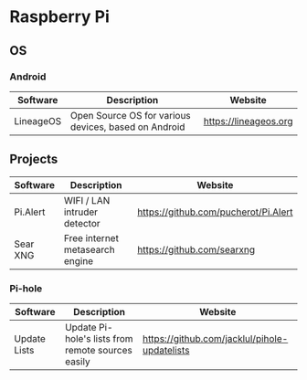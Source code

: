 # Raspberry Pi

## OS

### Android 

| Software  | Description                                          | Website               |
| --------- | ---------------------------------------------------- | --------------------- |
| LineageOS | Open Source OS for various devices, based on Android | https://lineageos.org |

## Projects 

| Software | Description                     | Website                              |
| -------- | ------------------------------- | ------------------------------------ |
| Pi.Alert | WIFI / LAN intruder detector    | https://github.com/pucherot/Pi.Alert |
| Sear XNG | Free internet metasearch engine | https://github.com/searxng           |

### Pi-hole

| Software     | Description                                       | Website                                       |
| ------------ | ------------------------------------------------- | --------------------------------------------- |
| Update Lists | Update Pi-hole's lists from remote sources easily | https://github.com/jacklul/pihole-updatelists |

